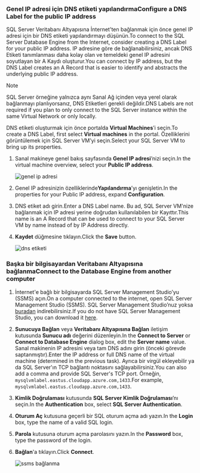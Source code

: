 ### <a name="configure-a-dns-label-for-the-public-ip-address"></a><span data-ttu-id="f3284-101">Genel IP adresi için DNS etiketi yapılandırma</span><span class="sxs-lookup"><span data-stu-id="f3284-101">Configure a DNS Label for the public IP address</span></span>

<span data-ttu-id="f3284-102">SQL Server Veritabanı Altyapısına İnternet'ten bağlanmak için önce genel IP adresi için bir DNS etiketi yapılandırmayı düşünün.</span><span class="sxs-lookup"><span data-stu-id="f3284-102">To connect to the SQL Server Database Engine from the Internet, consider creating a DNS Label for your public IP address.</span></span> <span data-ttu-id="f3284-103">IP adresine göre de bağlanabilirsiniz, ancak DNS Etiketi tanımlanması daha kolay olan ve temeldeki genel IP adresini soyutlayan bir A Kaydı oluşturur.</span><span class="sxs-lookup"><span data-stu-id="f3284-103">You can connect by IP address, but the DNS Label creates an A Record that is easier to identify and abstracts the underlying public IP address.</span></span>

> [!NOTE]
> <span data-ttu-id="f3284-104">SQL Server örneğine yalnızca aynı Sanal Ağ içinden veya yerel olarak bağlanmayı planlıyorsanız, DNS Etiketleri gerekli değildir.</span><span class="sxs-lookup"><span data-stu-id="f3284-104">DNS Labels are not required if you plan to only connect to the SQL Server instance within the same Virtual Network or only locally.</span></span>

<span data-ttu-id="f3284-105">DNS etiketi oluşturmak için önce portalda **Virtual Machines**’i seçin.</span><span class="sxs-lookup"><span data-stu-id="f3284-105">To create a DNS Label, first select **Virtual machines** in the portal.</span></span> <span data-ttu-id="f3284-106">Özelliklerini görüntülemek için SQL Server VM’yi seçin.</span><span class="sxs-lookup"><span data-stu-id="f3284-106">Select your SQL Server VM to bring up its properties.</span></span>

1. <span data-ttu-id="f3284-107">Sanal makineye genel bakış sayfasında **Genel IP adresi**’nizi seçin.</span><span class="sxs-lookup"><span data-stu-id="f3284-107">In the virtual machine overview, select your **Public IP address**.</span></span>

    ![genel ip adresi](./media/virtual-machines-sql-server-connection-steps/rm-public-ip-address.png)

1. <span data-ttu-id="f3284-109">Genel IP adresinizin özelliklerinde**Yapılandırma**’yı genişletin.</span><span class="sxs-lookup"><span data-stu-id="f3284-109">In the properties for your Public IP address, expand **Configuration**.</span></span>

1. <span data-ttu-id="f3284-110">DNS etiket adı girin.</span><span class="sxs-lookup"><span data-stu-id="f3284-110">Enter a DNS Label name.</span></span> <span data-ttu-id="f3284-111">Bu ad, SQL Server VM'nize bağlanmak için IP adresi yerine doğrudan kullanılabilen bir Kayıttır.</span><span class="sxs-lookup"><span data-stu-id="f3284-111">This name is an A Record that can be used to connect to your SQL Server VM by name instead of by IP Address directly.</span></span>

1. <span data-ttu-id="f3284-112">**Kaydet** düğmesine tıklayın.</span><span class="sxs-lookup"><span data-stu-id="f3284-112">Click the **Save** button.</span></span>

    ![dns etiketi](./media/virtual-machines-sql-server-connection-steps/rm-dns-label.png)

### <a name="connect-to-the-database-engine-from-another-computer"></a><span data-ttu-id="f3284-114">Başka bir bilgisayardan Veritabanı Altyapısına bağlanma</span><span class="sxs-lookup"><span data-stu-id="f3284-114">Connect to the Database Engine from another computer</span></span>

1. <span data-ttu-id="f3284-115">İnternet'e bağlı bir bilgisayarda SQL Server Management Studio’yu (SSMS) açın.</span><span class="sxs-lookup"><span data-stu-id="f3284-115">On a computer connected to the internet, open SQL Server Management Studio (SSMS).</span></span> <span data-ttu-id="f3284-116">SQL Server Management Studio’nuz yoksa [buradan](https://docs.microsoft.com/sql/ssms/download-sql-server-management-studio-ssms) indirebilirsiniz.</span><span class="sxs-lookup"><span data-stu-id="f3284-116">If you do not have SQL Server Management Studio, you can download it [here](https://docs.microsoft.com/sql/ssms/download-sql-server-management-studio-ssms).</span></span>

1. <span data-ttu-id="f3284-117">**Sunucuya Bağlan** veya **Veritabanı Altyapısına Bağlan** iletişim kutusunda **Sunucu adı** değerini düzenleyin.</span><span class="sxs-lookup"><span data-stu-id="f3284-117">In the **Connect to Server** or **Connect to Database Engine** dialog box, edit the **Server name** value.</span></span> <span data-ttu-id="f3284-118">Sanal makinenin IP adresini veya tam DNS adını girin (önceki görevde saptanmıştır).</span><span class="sxs-lookup"><span data-stu-id="f3284-118">Enter the IP address or full DNS name of the virtual machine (determined in the previous task).</span></span> <span data-ttu-id="f3284-119">Ayrıca bir virgül ekleyebilir ya da SQL Server'ın TCP bağlantı noktasını sağlayabilirsiniz.</span><span class="sxs-lookup"><span data-stu-id="f3284-119">You can also add a comma and provide SQL Server's TCP port.</span></span> <span data-ttu-id="f3284-120">Örneğin, `mysqlvmlabel.eastus.cloudapp.azure.com,1433`.</span><span class="sxs-lookup"><span data-stu-id="f3284-120">For example, `mysqlvmlabel.eastus.cloudapp.azure.com,1433`.</span></span>

1. <span data-ttu-id="f3284-121">**Kimlik Doğrulaması** kutusunda **SQL Server Kimlik Doğrulaması**’nı seçin.</span><span class="sxs-lookup"><span data-stu-id="f3284-121">In the **Authentication** box, select **SQL Server Authentication**.</span></span>

1. <span data-ttu-id="f3284-122">**Oturum Aç** kutusuna geçerli bir SQL oturum açma adı yazın.</span><span class="sxs-lookup"><span data-stu-id="f3284-122">In the **Login** box, type the name of a valid SQL login.</span></span>

1. <span data-ttu-id="f3284-123">**Parola** kutusuna oturum açma parolasını yazın.</span><span class="sxs-lookup"><span data-stu-id="f3284-123">In the **Password** box, type the password of the login.</span></span>

1. <span data-ttu-id="f3284-124">**Bağlan**'a tıklayın.</span><span class="sxs-lookup"><span data-stu-id="f3284-124">Click **Connect**.</span></span>

    ![ssms bağlanma](./media/virtual-machines-sql-server-connection-steps/rm-ssms-connect.png)